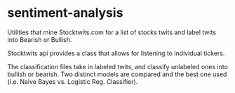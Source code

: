 # sentiment-analysis

Utilities that mine Stocktwits.com for a list of stocks twits and label twits into Bearish or Bullish. 

Stocktwits api provides a class that allows for listening to individual tickers. 

The classification files take in labeled twits, and classify unlabeled ones into bullish or bearish. Two distinct models are compared and the best one used (i.e. Naive Bayes vs. Logistic Reg. Classifier). 


